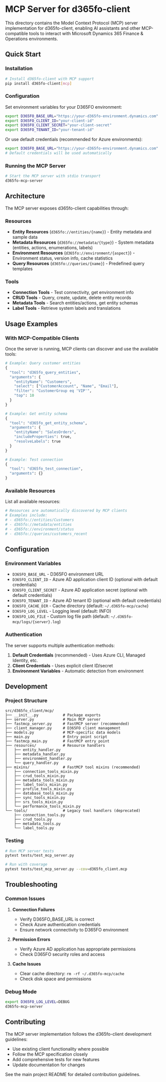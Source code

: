 # MCP Server for d365fo-client

This directory contains the Model Context Protocol (MCP) server implementation for d365fo-client, enabling AI assistants and other MCP-compatible tools to interact with Microsoft Dynamics 365 Finance & Operations environments.

## Quick Start

### Installation
```bash
# Install d365fo-client with MCP support
pip install d365fo-client[mcp]
```

### Configuration
Set environment variables for your D365FO environment:
```bash
export D365FO_BASE_URL="https://your-d365fo-environment.dynamics.com"
export D365FO_CLIENT_ID="your-client-id"
export D365FO_CLIENT_SECRET="your-client-secret"  
export D365FO_TENANT_ID="your-tenant-id"
```

Or use default credentials (recommended for Azure environments):
```bash
export D365FO_BASE_URL="https://your-d365fo-environment.dynamics.com"
# Default credentials will be used automatically
```

### Running the MCP Server
```bash
# Start the MCP server with stdio transport
d365fo-mcp-server
```

## Architecture

The MCP server exposes d365fo-client capabilities through:

### Resources
- **Entity Resources** (`d365fo://entities/{name}`) - Entity metadata and sample data
- **Metadata Resources** (`d365fo://metadata/{type}`) - System metadata (entities, actions, enumerations, labels)  
- **Environment Resources** (`d365fo://environment/{aspect}`) - Environment status, version info, cache statistics
- **Query Resources** (`d365fo://queries/{name}`) - Predefined query templates

### Tools
- **Connection Tools** - Test connectivity, get environment info
- **CRUD Tools** - Query, create, update, delete entity records
- **Metadata Tools** - Search entities/actions, get entity schemas  
- **Label Tools** - Retrieve system labels and translations

## Usage Examples

### With MCP-Compatible Clients

Once the server is running, MCP clients can discover and use the available tools:

```python
# Example: Query customer entities
{
  "tool": "d365fo_query_entities",
  "arguments": {
    "entityName": "Customers",
    "select": ["CustomerAccount", "Name", "Email"],
    "filter": "CustomerGroup eq 'VIP'",
    "top": 10
  }
}

# Example: Get entity schema
{
  "tool": "d365fo_get_entity_schema", 
  "arguments": {
    "entityName": "SalesOrders",
    "includeProperties": true,
    "resolveLabels": true
  }
}

# Example: Test connection
{
  "tool": "d365fo_test_connection",
  "arguments": {}
}
```

### Available Resources

List all available resources:
```bash
# Resources are automatically discovered by MCP clients
# Examples include:
# - d365fo://entities/Customers
# - d365fo://metadata/entities  
# - d365fo://environment/status
# - d365fo://queries/customers_recent
```

## Configuration

### Environment Variables
- `D365FO_BASE_URL` - D365FO environment URL
- `D365FO_CLIENT_ID` - Azure AD application client ID (optional with default credentials)
- `D365FO_CLIENT_SECRET` - Azure AD application secret (optional with default credentials)
- `D365FO_TENANT_ID` - Azure AD tenant ID (optional with default credentials)
- `D365FO_CACHE_DIR` - Cache directory (default: `~/.d365fo-mcp/cache`)
- `D365FO_LOG_LEVEL` - Logging level (default: INFO)
- `D365FO_LOG_FILE` - Custom log file path (default: `~/.d365fo-mcp/logs/{server}.log`)

### Authentication
The server supports multiple authentication methods:
1. **Default Credentials** (recommended) - Uses Azure CLI, Managed Identity, etc.
2. **Client Credentials** - Uses explicit client ID/secret
3. **Environment Variables** - Automatic detection from environment

## Development

### Project Structure
```
src/d365fo_client/mcp/
├── __init__.py           # Package exports
├── server.py             # Main MCP server  
├── fastmcp_server.py     # FastMCP server (recommended)
├── client_manager.py     # D365FO client management
├── models.py             # MCP-specific data models
├── main.py               # Entry point script
├── fastmcp_main.py       # FastMCP entry point
├── resources/            # Resource handlers
│   ├── entity_handler.py
│   ├── metadata_handler.py
│   ├── environment_handler.py
│   └── query_handler.py
├── mixins/               # FastMCP tool mixins (recommended)
│   ├── connection_tools_mixin.py
│   ├── crud_tools_mixin.py
│   ├── metadata_tools_mixin.py
│   ├── label_tools_mixin.py
│   ├── profile_tools_mixin.py
│   ├── database_tools_mixin.py
│   ├── sync_tools_mixin.py
│   ├── srs_tools_mixin.py
│   └── performance_tools_mixin.py
└── tools/                # Legacy tool handlers (deprecated)
    ├── connection_tools.py
    ├── crud_tools.py
    ├── metadata_tools.py
    └── label_tools.py
```

### Testing
```bash
# Run MCP server tests
pytest tests/test_mcp_server.py

# Run with coverage
pytest tests/test_mcp_server.py --cov=d365fo_client.mcp
```

## Troubleshooting

### Common Issues

1. **Connection Failures**
   - Verify D365FO_BASE_URL is correct
   - Check Azure authentication credentials
   - Ensure network connectivity to D365FO environment

2. **Permission Errors**
   - Verify Azure AD application has appropriate permissions
   - Check D365FO security roles and access

3. **Cache Issues**
   - Clear cache directory: `rm -rf ~/.d365fo-mcp/cache`
   - Check disk space and permissions

### Debug Mode
```bash
export D365FO_LOG_LEVEL=DEBUG
d365fo-mcp-server
```

## Contributing

The MCP server implementation follows the d365fo-client development guidelines:
- Use existing client functionality where possible
- Follow the MCP specification closely
- Add comprehensive tests for new features
- Update documentation for changes

See the main project README for detailed contribution guidelines.